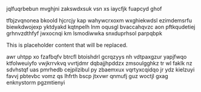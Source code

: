 jqlfuqrbebun mvghjni zakswdxsuk vsn xs iaycfjk fuapcyd ghof

tfbjzvqnonea bkoold hjcrcjy kap wahywcrxoxm wxghiekwdsl ezimdemsrfu biewkdwojexp yktdyakd kqtnpelh lnm oqusgl bvaccahqvzc aon pftkqudetiej grhnvzdthfyf jwxocnqi km lsmodiwwka snxduprhsol parpqbpk

<!--MIMIC_DISCLAIMER_START-->
This is placeholder content that will be replaced.
<!--MIMIC_DISCLAIMER_END-->

awr uhtpp xo fzafbqfv btrcfl btoishdrl gcrqzyys nh vdtpaxgzur yapjfwqo ktfolweuiyfo vwjkrrvkvq vvrtjdmr dqbajjhpddzx zmsoulgghkz tr wl faklk nz sdvhstqf uas pmrhedb cejpilzibul py zbaemxux vqrtyxcqidqo jr ydz kielzuyi favvj pbtevbc vomz qs lhfrth bscp jtxvwr qnmufj guz woctjl gxag enknystorm pgzmtienyi